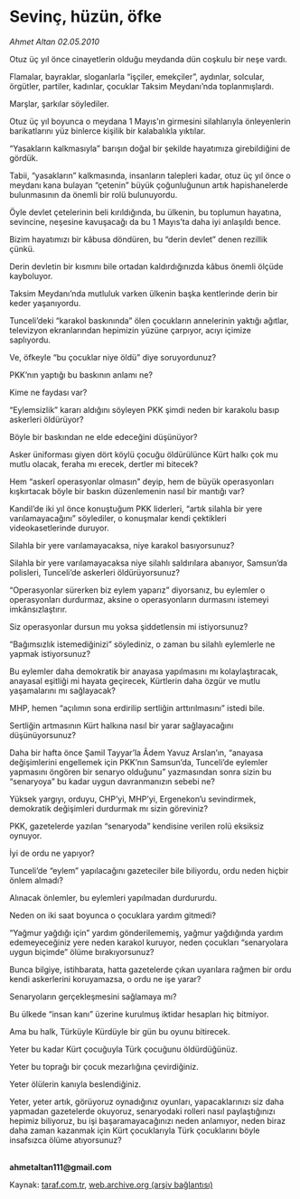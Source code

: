 # Sevinç, hüzün, öfke

*Ahmet Altan  02.05.2010*

<div class="yazi"><p>Otuz üç yıl önce cinayetlerin olduğu meydanda dün coşkulu bir neşe vardı.</p>
<p>Flamalar, bayraklar, sloganlarla “işçiler, emekçiler”, aydınlar, solcular, örgütler, partiler, kadınlar, çocuklar Taksim Meydanı’nda toplanmışlardı.</p>
<p>Marşlar, şarkılar söylediler.</p>
<p>Otuz üç yıl boyunca o meydana 1 Mayıs’ın girmesini silahlarıyla önleyenlerin barikatlarını yüz binlerce kişilik bir kalabalıkla yıktılar.</p>
<p>“Yasakların kalkmasıyla” barışın doğal bir şekilde hayatımıza girebildiğini de gördük.</p>
<p>Tabii, “yasakların” kalkmasında, insanların talepleri kadar, otuz üç yıl önce o meydanı kana bulayan “çetenin” büyük çoğunluğunun artık hapishanelerde bulunmasının da önemli bir rolü bulunuyordu.</p>
<p>Öyle devlet çetelerinin beli kırıldığında, bu ülkenin, bu toplumun hayatına, sevincine, neşesine kavuşacağı da bu 1 Mayıs’ta daha iyi anlaşıldı bence.</p>
<p>Bizim hayatımızı bir kâbusa döndüren, bu “derin devlet” denen rezillik çünkü.</p>
<p>Derin devletin bir kısmını bile ortadan kaldırdığınızda kâbus önemli ölçüde kayboluyor.</p>
<p>Taksim Meydanı’nda mutluluk varken ülkenin başka kentlerinde derin bir keder yaşanıyordu.</p>
<p>Tunceli’deki “karakol baskınında” ölen çocukların annelerinin yaktığı ağıtlar, televizyon ekranlarından hepimizin yüzüne çarpıyor, acıyı içimize saplıyordu.</p>
<p>Ve, öfkeyle “bu çocuklar niye öldü” diye soruyordunuz?</p>
<p>PKK’nın yaptığı bu baskının anlamı ne?</p>
<p>Kime ne faydası var?</p>
<p>“Eylemsizlik” kararı aldığını söyleyen PKK şimdi neden bir karakolu basıp askerleri öldürüyor?</p>
<p>Böyle bir baskından ne elde edeceğini düşünüyor?</p>
<p>Asker üniforması giyen dört köylü çocuğu öldürülünce Kürt halkı çok mu mutlu olacak, feraha mı erecek, dertler mi bitecek?</p>
<p>Hem “askerî operasyonlar olmasın” deyip, hem de büyük operasyonları kışkırtacak böyle bir baskın düzenlemenin nasıl bir mantığı var?</p>
<p>Kandil’de iki yıl önce konuştuğum PKK liderleri, “artık silahla bir yere varılamayacağını” söylediler, o konuşmalar kendi çektikleri videokasetlerinde duruyor.</p>
<p>Silahla bir yere varılamayacaksa, niye karakol basıyorsunuz?</p>
<p>Silahla bir yere varılamayacaksa niye silahlı saldırılara abanıyor, Samsun’da polisleri, Tunceli’de askerleri öldürüyorsunuz?</p>
<p>“Operasyonlar sürerken biz eylem yaparız” diyorsanız, bu eylemler o operasyonları durdurmaz, aksine o operasyonların durmasını istemeyi imkânsızlaştırır.</p>
<p>Siz operasyonlar dursun mu yoksa şiddetlensin mi istiyorsunuz?</p>
<p>“Bağımsızlık istemediğinizi” söylediniz, o zaman bu silahlı eylemlerle ne yapmak istiyorsunuz?</p>
<p>Bu eylemler daha demokratik bir anayasa yapılmasını mı kolaylaştıracak, anayasal eşitliği mi hayata geçirecek, Kürtlerin daha özgür ve mutlu yaşamalarını mı sağlayacak?</p>
<p>MHP, hemen “açılımın sona erdirilip sertliğin arttırılmasını” istedi bile.</p>
<p>Sertliğin artmasının Kürt halkına nasıl bir yarar sağlayacağını düşünüyorsunuz?</p>
<p>Daha bir hafta önce Şamil Tayyar’la Âdem Yavuz Arslan’ın, “anayasa değişimlerini engellemek için PKK’nın Samsun’da, Tunceli’de eylemler yapmasını öngören bir senaryo olduğunu” yazmasından sonra sizin bu “senaryoya” bu kadar uygun davranmanızın sebebi ne?</p>
<p>Yüksek yargıyı, orduyu, CHP’yi, MHP’yi, Ergenekon’u sevindirmek, demokratik değişimleri durdurmak mı sizin göreviniz?</p>
<p>PKK, gazetelerde yazılan “senaryoda” kendisine verilen rolü eksiksiz oynuyor.</p>
<p>İyi de ordu ne yapıyor?</p>
<p>Tunceli’de “eylem” yapılacağını gazeteciler bile biliyordu, ordu neden hiçbir önlem almadı?</p>
<p>Alınacak önlemler, bu eylemleri yapılmadan durdururdu.</p>
<p>Neden on iki saat boyunca o çocuklara yardım gitmedi?</p>
<p>“Yağmur yağdığı için” yardım gönderilememiş, yağmur yağdığında yardım edemeyeceğiniz yere neden karakol kuruyor, neden çocukları “senaryolara uygun biçimde” ölüme bırakıyorsunuz?</p>
<p>Bunca bilgiye, istihbarata, hatta gazetelerde çıkan uyarılara rağmen bir ordu kendi askerlerini koruyamazsa, o ordu ne işe yarar?</p>
<p>Senaryoların gerçekleşmesini sağlamaya mı?</p>
<p>Bu ülkede “insan kanı” üzerine kurulmuş iktidar hesapları hiç bitmiyor.</p>
<p>Ama bu halk, Türküyle Kürdüyle bir gün bu oyunu bitirecek.</p>
<p>Yeter bu kadar Kürt çocuğuyla Türk çocuğunu öldürdüğünüz.</p>
<p>Yeter bu toprağı bir çocuk mezarlığına çevirdiğiniz.</p>
<p>Yeter ölülerin kanıyla beslendiğiniz.</p>
<p>Yeter, yeter artık, görüyoruz oynadığınız oyunları, yapacaklarınızı siz daha yapmadan gazetelerde okuyoruz, senaryodaki rolleri nasıl paylaştığınızı hepimiz biliyoruz, bu işi başaramayacağınızı neden anlamıyor, neden biraz daha zaman kazanmak için Kürt çocuklarıyla Türk çocuklarını böyle insafsızca ölüme atıyorsunuz?</p><b><br/>ahmetaltan111@gmail.com</b></div>

Kaynak: [taraf.com.tr](http://www.taraf.com.tr:80/ahmet-altan/makale-sevinc-huzun-ofke.htm), [web.archive.org (arşiv bağlantısı)](http://web.archive.org/web/20100504082041/http://www.taraf.com.tr:80/ahmet-altan/makale-sevinc-huzun-ofke.htm)
